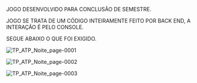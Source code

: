 JOGO DESENVOLVIDO PARA CONCLUSÃO DE SEMESTRE.

JOGO SE TRATA DE UM CÓDIGO INTEIRAMENTE FEITO POR BACK END, A INTERAÇÃO É PELO CONSOLE.

SEGUE ABAIXO O QUE FOI EXIGIDO.


![TP_ATP_Noite_page-0001](https://github.com/jonfaulk/jogo-de-batalha-naval/assets/146226875/2fd2c0e9-47d0-4fa3-8d00-9d584bb547ee)

![TP_ATP_Noite_page-0002](https://github.com/jonfaulk/jogo-de-batalha-naval/assets/146226875/24fd4526-b154-4e2a-b688-ef63ca615605)

![TP_ATP_Noite_page-0003](https://github.com/jonfaulk/jogo-de-batalha-naval/assets/146226875/5f826c35-0d63-4055-bf48-c62a068d0570)

